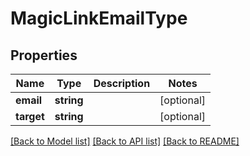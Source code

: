 # MagicLinkEmailType

## Properties
Name | Type | Description | Notes
------------ | ------------- | ------------- | -------------
**email** | **string** |  | [optional] 
**target** | **string** |  | [optional] 

[[Back to Model list]](../README.md#documentation-for-models) [[Back to API list]](../README.md#documentation-for-api-endpoints) [[Back to README]](../README.md)


